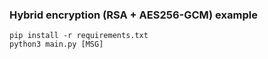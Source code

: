 ### Hybrid encryption (RSA + AES256-GCM) example

```shell
pip install -r requirements.txt
python3 main.py [MSG]
```
